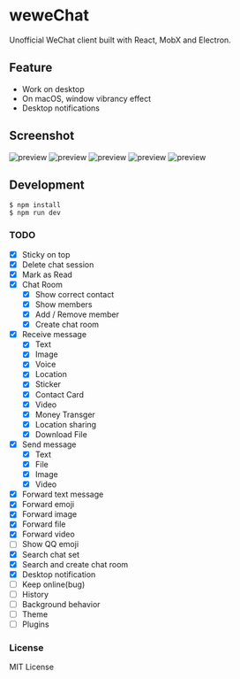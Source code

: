 # weweChat
Unofficial WeChat client built with React, MobX and Electron.

## Feature
- Work on desktop
- On macOS,  window vibrancy effect
- Desktop notifications

## Screenshot
![preview](https://raw.githubusercontent.com/trazyn/weweChat/master/screenshots/0.png)
![preview](https://raw.githubusercontent.com/trazyn/weweChat/master/screenshots/1.png)
![preview](https://raw.githubusercontent.com/trazyn/weweChat/master/screenshots/2.png)
![preview](https://raw.githubusercontent.com/trazyn/weweChat/master/screenshots/3.png)
![preview](https://raw.githubusercontent.com/trazyn/weweChat/master/screenshots/4.png)

## Development
```
$ npm install
$ npm run dev
```

### TODO
- [x] Sticky on top
- [x] Delete chat session
- [x] Mark as Read
- [x] Chat Room
  - [x] Show correct contact
  - [x] Show members
  - [x] Add / Remove member
  - [x] Create chat room
- [x] Receive message
  - [x] Text
  - [x] Image
  - [x] Voice
  - [x] Location
  - [x] Sticker
  - [x] Contact Card
  - [x] Video
  - [x] Money Transger
  - [x] Location sharing
  - [x] Download File
- [x] Send message
  - [x] Text
  - [x] File
  - [x] Image
  - [x] Video
- [x] Forward text message
- [x] Forward emoji
- [x] Forward image
- [x] Forward file
- [x] Forward video
- [ ] Show QQ emoji
- [x] Search chat set
- [x] Search and create chat room
- [x] Desktop notification
- [ ] Keep online(bug)
- [ ] History
- [ ] Background behavior
- [ ] Theme
- [ ] Plugins

### License
MIT License
